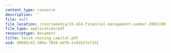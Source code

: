 ```yaml
---
content_type: resource
description: ''
file: null
file_location: /coursemedia/15-414-financial-management-summer-2003/d9695c41380a7849ed7bec61b27e7331_lec14_raising_capital.pdf
file_type: application/pdf
resourcetype: Document
title: lec14_raising_capital.pdf
uid: d9695c41-380a-7849-ed7b-ec61b27e7331
---
```

